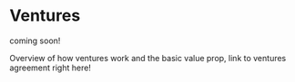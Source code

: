 # Ventures

coming soon!

Overview of how ventures work and the basic value prop, link to ventures agreement
right here!
